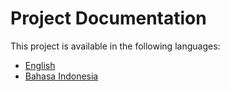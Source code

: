 # Project Documentation

This project is available in the following languages:

- [English](https://github.com/AryaHisma/Sentimen-Analisis-Shopee-Lazada-Tokopedia-App/docs/en/)
- [Bahasa Indonesia](https://github.com/AryaHisma/Sentimen-Analisis-Shopee-Lazada-Tokopedia-App/docs/id/)
